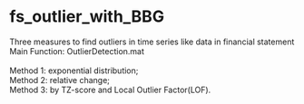 # fs_outlier_with_BBG
Three measures to find outliers in time series like data in financial statement
<br />
Main Function: OutlierDetection.mat
<br />
<br />
Method 1: exponential distribution; 
<br />
Method 2: relative change;
<br />
Method 3: by TZ-score and Local Outlier Factor(LOF).
<br />


